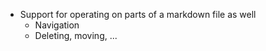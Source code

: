 * Support for operating on parts of a markdown file as well
  * Navigation
  * Deleting, moving, ...
